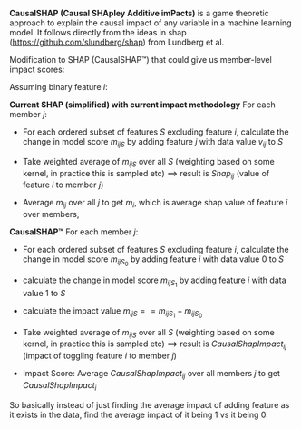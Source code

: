 **CausalSHAP (Causal SHApley Additive imPacts)** is a game theoretic approach to explain the causal impact of any variable in a machine learning model. It follows directly from the ideas in shap (https://github.com/slundberg/shap) from Lundberg et al.

Modification to SHAP (CausalSHAP™) that could give us member-level impact scores:

Assuming binary feature $i$:
 
**Current SHAP (simplified) with current impact methodology**
For each member $j$:

- For each ordered subset of features $S$  excluding feature $i$, calculate the change in model score $m_{ijS}$ by adding feature $j$ with data value $v_{ij}$ to $S$ 

 - Take weighted average of $m_{ijS}$ over all $S$ (weighting based on some kernel, in practice this is sampled etc) ==> result is $Shap_{ij}$  (value of feature $i$ to member $j$)
 
- Average $m_{ij}$ over all $j$ to get $m_i$, which is average shap value of feature $i$ over members, 
 

**CausalSHAP™**
For each member $j$:

- For each ordered subset of features $S$ excluding feature $i$,
calculate the change in model score $m_{ijS_0}$ by adding feature $i$ with data value $0$ to $S$ 

- calculate the change in model score $m_{ijS_1}$ by adding feature $i$ with data value $1$ to $S$ 

- calculate the impact value $m_{ijS} == m_{ijS_1} - m_{ijS_0}$

- Take weighted average of $m_{ijS}$ over all $S$ (weighting based on some kernel, in practice this is sampled etc) ==> result is $CausalShapImpact_{ij}$ (impact of toggling feature $i$ to member $j$)

- Impact Score: Average $CausalShapImpact_{ij}$ over all members $j$ to get $CausalShapImpact_i$
 

So basically instead of just finding the average impact of adding feature  as it exists in the data, find the average impact of it being 1 vs it being 0.

